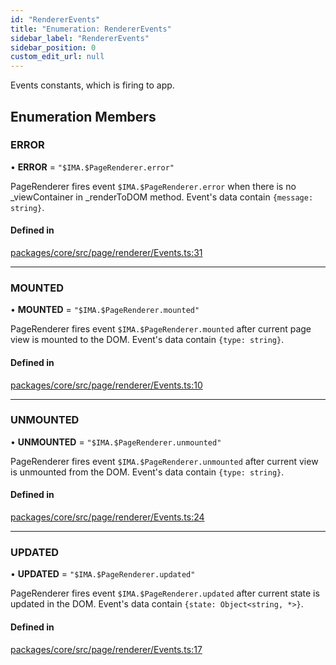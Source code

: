 ```yaml
---
id: "RendererEvents"
title: "Enumeration: RendererEvents"
sidebar_label: "RendererEvents"
sidebar_position: 0
custom_edit_url: null
---
```


Events constants, which is firing to app.

## Enumeration Members

### ERROR

• **ERROR** = ``"$IMA.$PageRenderer.error"``

PageRenderer fires event `$IMA.$PageRenderer.error` when there is
no _viewContainer in _renderToDOM method. Event's data contain
`{message: string}`.

#### Defined in

[packages/core/src/page/renderer/Events.ts:31](https://github.com/seznam/ima/blob/16487954/packages/core/src/page/renderer/Events.ts#L31)

___

### MOUNTED

• **MOUNTED** = ``"$IMA.$PageRenderer.mounted"``

PageRenderer fires event `$IMA.$PageRenderer.mounted` after
current page view is mounted to the DOM. Event's data contain
`{type: string}`.

#### Defined in

[packages/core/src/page/renderer/Events.ts:10](https://github.com/seznam/ima/blob/16487954/packages/core/src/page/renderer/Events.ts#L10)

___

### UNMOUNTED

• **UNMOUNTED** = ``"$IMA.$PageRenderer.unmounted"``

PageRenderer fires event `$IMA.$PageRenderer.unmounted` after current view is
unmounted from the DOM. Event's data contain
`{type: string}`.

#### Defined in

[packages/core/src/page/renderer/Events.ts:24](https://github.com/seznam/ima/blob/16487954/packages/core/src/page/renderer/Events.ts#L24)

___

### UPDATED

• **UPDATED** = ``"$IMA.$PageRenderer.updated"``

PageRenderer fires event `$IMA.$PageRenderer.updated` after
current state is updated in the DOM. Event's data contain
`{state: Object<string, *>}`.

#### Defined in

[packages/core/src/page/renderer/Events.ts:17](https://github.com/seznam/ima/blob/16487954/packages/core/src/page/renderer/Events.ts#L17)
